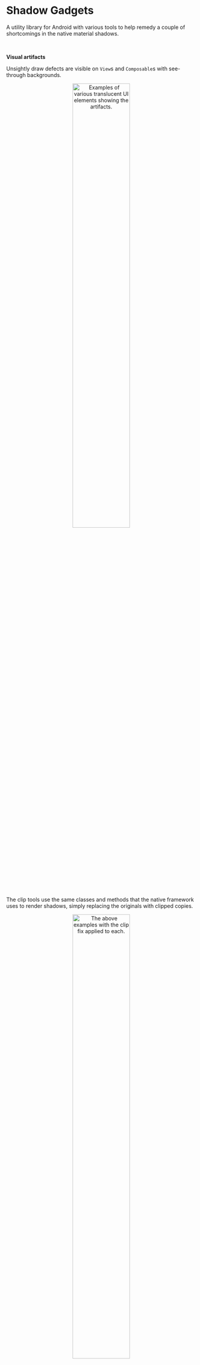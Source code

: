 # Shadow Gadgets

A utility library for Android with various tools to help remedy a couple of
shortcomings in the native material shadows.

<br />

**Visual artifacts**

Unsightly draw defects are visible on `View`s and `Composable`s with see-through
backgrounds.

<p align="center">
<img src="images/intro_clip_broken.png"
alt="Examples of various translucent UI elements showing the artifacts."
width="55%" />
</p>

The clip tools use the same classes and methods that the native framework uses
to render shadows, simply replacing the originals with clipped copies.

<p align="center">
<img src="images/intro_clip_fixed.png"
alt="The above examples with the clip fix applied to each."
width="55%" />
</p>

**Color support**

Shadow colors were not added to the SDK until API level 28 (Pie). Before that,
the only relevant adjustment available was the alpha value of plain black.

Like the clip feature, color compat uses the same native classes and methods,
replacing the originals with tinted copies. Only one color can be applied with
this technique, however, as it's not possible to separate the ambient and spot
shadows at this level.

<p align="center">
<img src="images/intro_color_compat.png"
alt="Two shadows, one with native colors, the other tinted with color compat."
width="30%" />
</p>

Though the differences are noticeable when compared side by side, the compat
results are likely sufficient for many cases.

<br />

## Contents

- [**Views**](#views)

  The `view` package contains several extension properties and helper classes to
  apply the library's clip fix and color compat functionalities in Android's
  native framework.

- [**Compose**](#compose)

  For the analogous features in the modern UI toolkit, the `compose` package
  comprises just two functions (and one overload) as direct replacements for the
  inbuilt shadow.

- [**Notes**][notes]

  Important information and caveats for each framework and the project overall.

- [**Download**](#download)

  Compiled artifacts are available through JitPack.

- [**Documentation ↗**][Documentation]

  Note that inherited members are suppressed to prevent, for example, all of
  `ViewGroup`s visible members being listed for each `ShadowsViewGroup`.

<br />

## Views

The library's features are applied to individual `View`s through extension
properties, with the main two as direct controls for the clip and color compat
features.

- The [`View.clipOutlineShadow: Boolean`][clipOutlineShadow] extension is
  basically a switch that toggles the clip fix on the receiver `View`. When
  `true`, the intrinsic shadow is disabled and replaced with a clipped copy.

- The [`View.outlineShadowColorCompat: Int`][outlineShadowColorCompat] property
  takes a `@ColorInt` with which to tint replacement shadows on versions before
  Pie. A separate extension is available to force it on newer versions, and it
  can be used with or without the clip feature. The particulars can be found on
  [its wiki page][ViewColorCompatWiki].

Usage for each is as easy as it seems:

```kotlin
view.clipOutlineShadow = true
view.outlineShadowColorCompat = Color.BLUE
```

That's it. Unless your setup requires that a sibling `View` overlap a target of
the fix, or it involves a target with an irregular shape on Android R and above,
that's possibly all you need.

Though the library's shadow is actually being handled and drawn in the parent
`ViewGroup`, these properties can be set on the target `View` at any time, even
while it's unattached, so there's no need to worry about timing. Additionally,
the shadow automatically animates and transforms along with its target, and it
will handle moving itself to any new parents, should the target be moved.

It is hoped that that simple usage should cover most cases. For those setups
that might be problematic, the library offers a few other configuration
properties as possible fixes.

### Limitations and recourses

- #### Overlapping sibling Views

  To accomplish its effect, the library disables a target's intrinsic shadow and
  draws a modified replacement in its parent `ViewGroup`'s overlay by default,
  in front of all of the parent's children. This can cause a problem when a
  sibling with a higher elevation overlaps the target.

  <p align="center">
  <img src="images/plane_foreground_broken.png"
  alt="A View's clipped shadow incorrectly drawn on top of its higher sibling."
  width="20%" />
  </p>

  The [`ShadowPlane`][ShadowPlane] enum defines other options for different
  points in the hierarchy's draw routine where the library shadow can be
  inserted. Specifics and requirements are given on [its wiki
  page][ShadowPlaneWiki].

- #### Irregular shapes on Android R+

  Starting with API level 30, `View`s that are not shaped as circles, plain
  rectangles, or single-radius rounded rectangles require that the user provide
  the outline `Path` for the clip.

  <p align="center">
  <img src="images/view_path_provider.png"
  alt="A View in the shape of a puzzle piece with its shadow clipped."
  width="20%" />
  </p>

  This is done with the [`ViewPathProvider`][ViewPathProvider] interface,
  details and examples for which are discussed on [its wiki
  page][ViewPathProviderWiki].

- #### Parent matrix on Android N-P

  On API levels 24 through 28 (Nougat, Oreo, and Pie), differences in some of
  the low-level graphics operations can give rise to a misalignment in the clip
  region if the parent `ViewGroup` has been transformed by, for example, a
  running animation.

  <p align="center">
  <img src="images/parent_matrix_defect.png"
  alt="A misaligned clip region is shown in a parent scaled by an animation."
  width="20%" />
  </p>

  If observed, the [`View.forceShadowLayer`][forceShadowLayer] extension can be
  used to mitigate, as explained on [its wiki page][forceShadowLayerWiki].

### ViewGroups

Several specialized subclasses of common `ViewGroup`s are included mainly as
helpers that allow shadow properties to be set on `View`s from attributes in
layout XML, without the need for extra code.

The library's features work rather well in Android Studio's layout preview, so
even if you don't intend to use them at runtime, these groups may still be
useful during design.

<p align="center">
<img src="images/layout_editor.png"
alt="Screenshot of Android Studio showing library effects in the layout editor."
width="40%" />
</p>

Information on the two general types of groups – Regular and Recycling – along
with descriptions of their behaviors and usage in layout XML can be found on the
[ViewGroups wiki page][ViewGroupsWiki].

### Drawable

[`ShadowDrawable`][ShadowDrawable] is a thin wrapper around the core classes
that allows these shadows to be drawn manually without having to mess with the
`core` module. Information on requirements and usage, and links to examples can
be found on the [Drawable wiki page][DrawableWiki].

<br />

## Compose

Since Compose already allows shadows to be handled and manipulated as discrete
UI elements, employing the library's features here is straightforward and
routine.

The base [`clippedShadow`][clippedShadow] is a drop-in replacement for Compose's
[`shadow`][shadow] function, with the exact same signature and defaults, and
identical usage. For example:

```kotlin
Box(
    Modifier
        .clippedShadow(
            elevation = 10.dp,
            shape = CircleShape
        )
    …
)
```

Color compat is handled with additional parameters in an overload.

```kotlin
Box(
    Modifier
        .clippedShadow(
            elevation = 10.dp,
            shape = CircleShape,
            colorCompat = Color.Blue,
            forceColorCompat = true
        )
    …
)
```

For those cases where you need only color compat without the clip,
[`shadowCompat`][shadowCompat] is a more performant option.

```kotlin
Box(
    Modifier
        .shadowCompat(
            elevation = 10.dp,
            shape = CircleShape,
            ambientColor = Color.Blue,
            spotColor = Color.Cyan,
            colorCompat = Color.Blue
        )
    …
)
```

Details and examples for both functions can be found on the [Compose wiki
page][ComposeWiki].

<br />

## Download

The library is available as a compiled dependency through the very handy service
[JitPack][JitPack]. To enable download in a modern Gradle setup, add their Maven
URL to the `repositories` block inside the `dependencyResolutionManagement` in
the root project's `settings.gradle[.kts]` file; e.g.:

```kotlin
dependencyResolutionManagement {
    …
    repositories {
        …
        maven { url 'https://jitpack.io' }
    }
}
```

Then add a dependency for [the latest release][Releases] of whichever module is
required, `view` or `compose`:

```kotlin
dependencies {
    …
    implementation 'com.github.zed-alpha.shadow-gadgets:view:[latest-release]'
    implementation 'com.github.zed-alpha.shadow-gadgets:compose:[latest-release]'
}
```

You can also get the `core` module directly, if you'd like, but there are no
examples or docs for it, and its API is liable to change drastically without
notice.

<br />

## License

MIT License

Copyright (c) 2024 zed-alpha

Permission is hereby granted, free of charge, to any person obtaining a copy of
this software and associated documentation files (the "Software"), to deal in
the Software without restriction, including without limitation the rights to
use, copy, modify, merge, publish, distribute, sublicense, and/or sell copies of
the Software, and to permit persons to whom the Software is furnished to do so,
subject to the following conditions:

The above copyright notice and this permission notice shall be included in all
copies or substantial portions of the Software.

THE SOFTWARE IS PROVIDED "AS IS", WITHOUT WARRANTY OF ANY KIND, EXPRESS OR
IMPLIED, INCLUDING BUT NOT LIMITED TO THE WARRANTIES OF MERCHANTABILITY, FITNESS
FOR A PARTICULAR PURPOSE AND NONINFRINGEMENT. IN NO EVENT SHALL THE AUTHORS OR
COPYRIGHT HOLDERS BE LIABLE FOR ANY CLAIM, DAMAGES OR OTHER LIABILITY, WHETHER
IN AN ACTION OF CONTRACT, TORT OR OTHERWISE, ARISING FROM, OUT OF OR IN
CONNECTION WITH THE SOFTWARE OR THE USE OR OTHER DEALINGS IN THE SOFTWARE.


  [notes]: https://github.com/zed-alpha/shadow-gadgets/wiki/Notes

  [Documentation]: https://zed-alpha.github.io/shadow-gadgets

  [clipOutlineShadow]: https://zed-alpha.github.io/shadow-gadgets/view/com.zedalpha.shadowgadgets.view/clip-outline-shadow.html

  [outlineShadowColorCompat]: https://zed-alpha.github.io/shadow-gadgets/view/com.zedalpha.shadowgadgets.view/outline-shadow-color-compat.html

  [ViewColorCompatWiki]: https://github.com/zed-alpha/shadow-gadgets/wiki/Color-compat

  [ShadowPlane]: https://zed-alpha.github.io/shadow-gadgets/view/com.zedalpha.shadowgadgets.view/-shadow-plane/index.html

  [ShadowPlaneWiki]: https://github.com/zed-alpha/shadow-gadgets/wiki/ShadowPlane

  [ViewPathProvider]: https://zed-alpha.github.io/shadow-gadgets/view/com.zedalpha.shadowgadgets.view/-view-path-provider/index.html

  [ViewPathProviderWiki]: https://github.com/zed-alpha/shadow-gadgets/wiki/ViewPathProvider

  [forceShadowLayer]: https://zed-alpha.github.io/shadow-gadgets/view/com.zedalpha.shadowgadgets.view/force-shadow-layer.html

  [forceShadowLayerWiki]: https://github.com/zed-alpha/shadow-gadgets/wiki/View.forceShadowLayer

  [ViewGroupsWiki]: https://github.com/zed-alpha/shadow-gadgets/wiki/ViewGroups

  [ShadowDrawable]: https://zed-alpha.github.io/shadow-gadgets/view/com.zedalpha.shadowgadgets.view.drawable/-shadow-drawable/index.html

  [DrawableWiki]: https://github.com/zed-alpha/shadow-gadgets/wiki/Drawable

  [clippedShadow]: https://zed-alpha.github.io/shadow-gadgets/compose/com.zedalpha.shadowgadgets.compose/clipped-shadow.html

  [shadow]: https://developer.android.com/reference/kotlin/androidx/compose/ui/Modifier#(androidx.compose.ui.Modifier).shadow(androidx.compose.ui.unit.Dp,androidx.compose.ui.graphics.Shape,kotlin.Boolean,androidx.compose.ui.graphics.Color,androidx.compose.ui.graphics.Color)

  [shadowCompat]: https://zed-alpha.github.io/shadow-gadgets/compose/com.zedalpha.shadowgadgets.compose/shadow-compat.html

  [ComposeWiki]: https://github.com/zed-alpha/shadow-gadgets/wiki/Compose

  [JitPack]: https://jitpack.io/#zed-alpha/shadow-gadgets

  [Releases]: https://github.com/zed-alpha/shadow-gadgets/releases